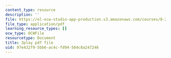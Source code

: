 ```yaml
---
content_type: resource
description: ''
file: https://ol-ocw-studio-app-production.s3.amazonaws.com/courses/8-286-the-early-universe-fall-2013/97e432f95bb6ac4cfd94584c8a247246_tJ2AJJMcQXs.pdf
file_type: application/pdf
learning_resource_types: []
ocw_type: OCWFile
resourcetype: Document
title: 3play pdf file
uid: 97e432f9-5bb6-ac4c-fd94-584c8a247246
---
```

